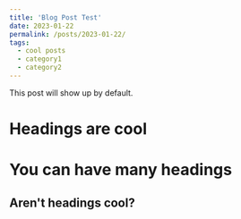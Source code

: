 ```yaml
---
title: 'Blog Post Test'
date: 2023-01-22
permalink: /posts/2023-01-22/
tags:
  - cool posts
  - category1
  - category2
---
```


This post will show up by default.

Headings are cool
======

You can have many headings
======

Aren't headings cool?
------
